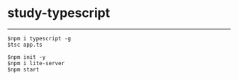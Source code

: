 # study-typescript

---

```
$npm i typescript -g
$tsc app.ts
```

```
$npm init -y
$npm i lite-server
$npm start
```
